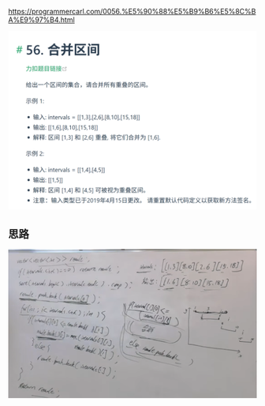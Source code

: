 https://programmercarl.com/0056.%E5%90%88%E5%B9%B6%E5%8C%BA%E9%97%B4.html  

![img_6.png](img_6.png)

## 思路
![img.png](img.png)